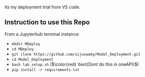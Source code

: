 Its my deployment trial from VS code.

## Instruction to use this Repo

From a Jupyterhub terminal instance:

- `mkdir MDeploy`
- `cd MDeploy`
- `git clone https://github.com/sijuswamy/Model_Deployment.git`
- `cd Model_Deployment`
- `bash lab_setup.sh` ($\color{red} \text{Dont do this in oneAPI}$)
- `pip install -r requirements.txt`
